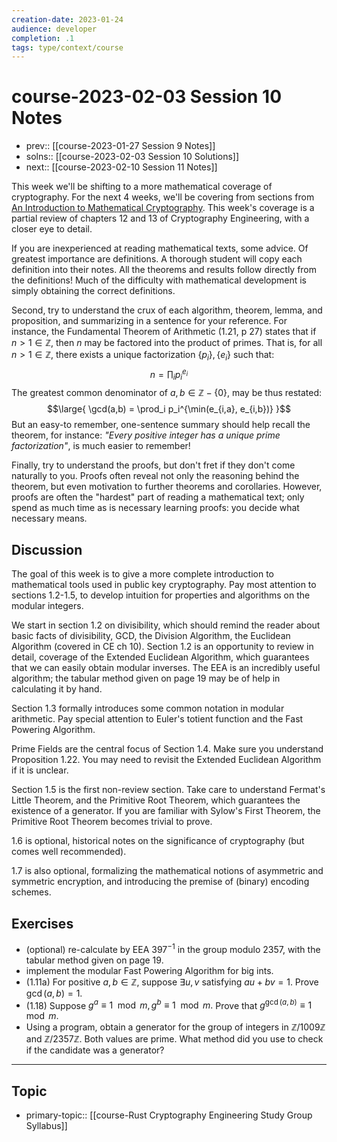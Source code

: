 ```yaml
---
creation-date: 2023-01-24
audience: developer
completion: .1
tags: type/context/course
---
```

# course-2023-02-03 Session 10 Notes
- prev:: [[course-2023-01-27 Session 9 Notes]]
- solns:: [[course-2023-02-03 Session 10 Solutions]]
- next:: [[course-2023-02-10 Session 11 Notes]]

This week we'll be shifting to a more mathematical coverage of cryptography. For the next 4 weeks, we'll be covering from sections from [An Introduction to Mathematical Cryptography](https://drive.google.com/drive/u/0/folders/1ILBHUZrDZDku3HfK1yyp6AbBD_F3nRm5). This week's coverage is a partial review of chapters 12 and 13 of Cryptography Engineering, with a closer eye to detail.

If you are inexperienced at reading mathematical texts, some advice. Of greatest importance are definitions. A thorough student will copy each definition into their notes. All the theorems and results follow directly from the definitions! Much of the difficulty with mathematical development is simply obtaining the correct definitions. 

Second, try to understand the crux of each algorithm, theorem, lemma, and proposition, and summarizing in a sentence for your reference. For instance, the Fundamental Theorem of Arithmetic (1.21, p 27) states that if $n>1 \in \mathbb Z$, then $n$ may be factored into the product of primes. That is, for all $n>1\in \mathbb Z$, there exists a unique factorization $\{p_i\}, \{e_i\}$ such that:
$$n = \prod_i p_i^{e_i}$$
The greatest common denominator of $a,b\in \mathbb{Z} - \{0\}$, may be thus restated:
$$\large{
\gcd(a,b) = \prod_i p_i^{\min(e_{i,a}, e_{i,b})}
}$$
But an easy-to remember, one-sentence summary should help recall the theorem, for instance: *"Every positive integer has a unique prime factorization"*, is much easier to remember!

Finally, try to understand the proofs, but don't fret if they don't come naturally to you. Proofs often reveal not only the reasoning behind the theorem, but even motivation to further theorems and corollaries. However, proofs are often the "hardest" part of reading a mathematical text; only spend as much time as is necessary learning proofs: you decide what necessary means.

## Discussion
The goal of this week is to give a more complete introduction to mathematical tools used in public key cryptography. Pay most attention to sections 1.2-1.5, to develop intuition for properties and algorithms on the modular integers.

We start in section 1.2 on divisibility, which should remind the reader about basic facts of divisibility, GCD, the Division Algorithm, the Euclidean Algorithm (covered in CE ch 10). Section 1.2 is an opportunity to review in detail, coverage of the Extended Euclidean Algorithm, which guarantees that we can easily obtain modular inverses. The EEA is an incredibly useful algorithm; the tabular method given on page 19 may be of help in calculating it by hand.

Section 1.3 formally introduces some common notation in modular arithmetic. Pay special attention to Euler's totient function and the Fast Powering Algorithm.

Prime Fields are the central focus of Section 1.4. Make sure you understand Proposition 1.22. You may need to revisit the Extended Euclidean Algorithm if it is unclear.

Section 1.5 is the first non-review section. Take care to understand Fermat's Little Theorem, and the Primitive Root Theorem, which guarantees the existence of a generator. If you are familiar with Sylow's First Theorem, the Primitive Root Theorem becomes trivial to prove.

1.6 is optional, historical notes on the significance of cryptography (but comes well recommended).

1.7 is also optional, formalizing the mathematical notions of asymmetric and symmetric encryption, and introducing the premise of (binary) encoding schemes.

## Exercises
- (optional) re-calculate by EEA $397^{-1}$ in the group modulo $2357$, with the tabular method given on page 19.
- implement the modular Fast Powering Algorithm for big ints.
- (1.11a) For positive $a,b\in \mathbb Z$, suppose $\exists u,v$ satisfying $au+bv=1$. Prove $\gcd(a,b)=1$.
- (1.18) Suppose $g^a\equiv 1\mod m, g^b\equiv 1 \mod m.$ Prove that $g^{\gcd(a,b)}\equiv 1\mod m$.
- Using a program, obtain a generator for the group of integers in $\mathbb Z / 1009 \mathbb Z$ and $\mathbb Z / 2357 \mathbb Z$. Both values are prime. What method did you use to check if the candidate was a generator?


---
## Topic
- primary-topic:: [[course-Rust Cryptography Engineering Study Group Syllabus]]
